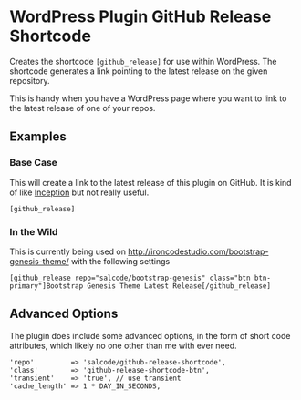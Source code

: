 WordPress Plugin GitHub Release Shortcode
=========================================

Creates the shortcode `[github_release]` for use within WordPress. The
shortcode generates a link pointing to the latest release on the given
repository.

This is handy when you have a WordPress page where you want to link to the
latest release of one of your repos.

Examples
--------

### Base Case

This will create a link to the latest release of this plugin on GitHub.  It is
kind of like [Inception](http://www.imdb.com/title/tt1375666/) but not really
useful.

```
[github_release]
```

### In the Wild

This is currently being used on http://ironcodestudio.com/bootstrap-genesis-theme/
with the following settings

```
[github_release repo="salcode/bootstrap-genesis" class="btn btn-primary"]Bootstrap Genesis Theme Latest Release[/github_release]
```

Advanced Options
----------------

The plugin does include some advanced options, in the form of short code
attributes, which likely no one other than me with ever need.

```
'repo'         => 'salcode/github-release-shortcode',
'class'        => 'github-release-shortcode-btn',
'transient'    => 'true', // use transient
'cache_length' => 1 * DAY_IN_SECONDS,
```
